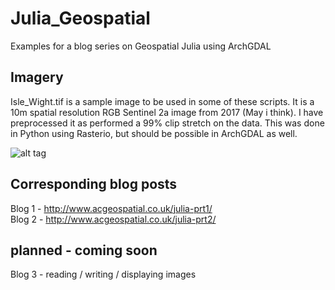 # Julia_Geospatial
Examples for a blog series on Geospatial Julia using ArchGDAL

## Imagery

Isle_Wight.tif is a sample image to be used in some of these scripts. It is a 10m spatial resolution RGB Sentinel 2a image from 2017 (May i think). I have preprocessed it as performed a 99% clip stretch on the data. This was done in Python using Rasterio, but should be possible in ArchGDAL as well.

![alt tag](http://www.acgeospatial.co.uk/wp-content/uploads/2019/02/0-768x413.png)

## Corresponding blog posts

Blog 1 - http://www.acgeospatial.co.uk/julia-prt1/ <br>
Blog 2 - http://www.acgeospatial.co.uk/julia-prt2/

## planned - coming soon

Blog 3 - reading / writing / displaying images


